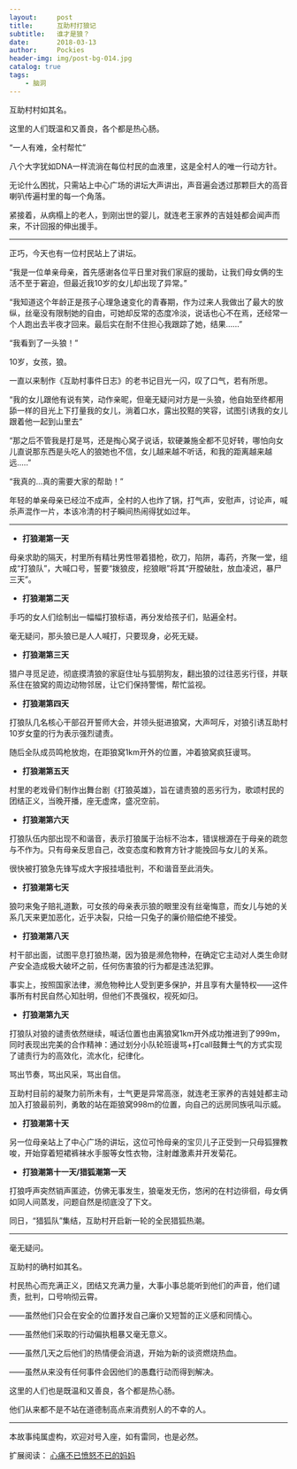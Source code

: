 ```yaml
---
layout:     post
title:      互助村打狼记
subtitle:   谁才是狼？
date:       2018-03-13
author:     Pockies
header-img: img/post-bg-014.jpg
catalog: true
tags:
    - 脑洞
---
```


互助村村如其名。

这里的人们既温和又善良，各个都是热心肠。

“一人有难，全村帮忙”

八个大字犹如DNA一样流淌在每位村民的血液里，这是全村人的唯一行动方针。

无论什么困扰，只需站上中心广场的讲坛大声讲出，声音遍会透过那颗巨大的高音喇叭传遍村里的每一个角落。

紧接着，从病榻上的老人，到刚出世的婴儿，就连老王家养的吉娃娃都会闻声而来，不计回报的伸出援手。

---

正巧，今天也有一位村民站上了讲坛。

“我是一位单亲母亲，首先感谢各位平日里对我们家庭的援助，让我们母女俩的生活不至于窘迫，但最近我10岁的女儿却出现了异常。”

“我知道这个年龄正是孩子心理急速变化的青春期，作为过来人我做出了最大的放纵，丝毫没有限制她的自由，可她却反常的态度冷淡，说话也心不在焉，还经常一个人跑出去半夜才回来。最后实在耐不住担心我跟踪了她，结果......”

“我看到了一头狼！”

10岁，女孩，狼。

一直以来制作《互助村事件日志》的老书记目光一闪，叹了口气，若有所思。

“我的女儿跟他有说有笑，动作亲昵，但毫无疑问对方是一头狼，他自始至终都用舔一样的目光上下打量我的女儿，淌着口水，露出狡黠的笑容，试图引诱我的女儿跟着他一起到山里去”

“那之后不管我是打是骂，还是掏心窝子说话，软硬兼施全都不见好转，哪怕向女儿直说那东西是头吃人的狼她也不信，女儿越来越不听话，和我的距离越来越远.....”

“我真的...真的需要大家的帮助！”

年轻的单亲母亲已经泣不成声，全村的人也炸了锅，打气声，安慰声，讨论声，喊杀声混作一片，本该冷清的村子瞬间热闹得犹如过年。

---

- **打狼潮第一天**

母亲求助的隔天，村里所有精壮男性带着猎枪，砍刀，陷阱，毒药，齐聚一堂，组成“打狼队”，大喊口号，誓要“拨狼皮，挖狼眼”将其“开膛破肚，放血凌迟，暴尸三天”。

- **打狼潮第二天**

手巧的女人们绘制出一幅幅打狼标语，再分发给孩子们，贴遍全村。

毫无疑问，那头狼已是人人喊打，只要现身，必死无疑。

- **打狼潮第三天**

猎户寻觅足迹，彻底摸清狼的家庭住址与狐朋狗友，翻出狼的过往恶劣行径，并联系住在狼窝的周边动物邻居，让它们保持警惕，帮忙监视。

- **打狼潮第四天**

打狼队几名核心干部召开誓师大会，并领头挺进狼窝，大声呵斥，对狼引诱互助村10岁女童的行为表示强烈谴责。

随后全队成员鸣枪放炮，在距狼窝1km开外的位置，冲着狼窝疯狂谩骂。

- **打狼潮第五天**

村里的老戏骨们制作出舞台剧《打狼英雄》，旨在谴责狼的恶劣行为，歌颂村民的团结正义，当晚开播，座无虚席，盛况空前。

- **打狼潮第六天**

打狼队伍内部出现不和谐音，表示打狼属于治标不治本，错误根源在于母亲的疏忽与不作为。只有母亲反思自己，改变态度和教育方针才能挽回与女儿的关系。

很快被打狼急先锋写成大字报挂墙批判，不和谐音至此消失。

- **打狼潮第七天**

狼叼来兔子赔礼道歉，可女孩的母亲表示狼的眼里没有丝毫悔意，而女儿与她的关系几天来更加恶化，近乎决裂，只给一只兔子的廉价赔偿绝不接受。

- **打狼潮第八天**

村干部出面，试图平息打狼热潮，因为狼是濒危物种，在确定它主动对人类生命财产安全造成极大破坏之前，任何伤害狼的行为都是违法犯罪。

事实上，按照国家法律，濒危物种比人受到更多保护，并且享有大量特权——这件事所有村民自然心知肚明，但他们不畏强权，视死如归。

- **打狼潮第九天**

打狼队对狼的谴责依然继续，喊话位置也由离狼窝1km开外成功推进到了999m，同时表现出完美的合作精神：通过划分小队轮班谩骂+打call鼓舞士气的方式实现了谴责行为的高效化，流水化，纪律化。

骂出节奏，骂出风采，骂出自信。

互助村目前的凝聚力前所未有，士气更是异常高涨，就连老王家养的吉娃娃都主动加入打狼最前列，勇敢的站在距狼窝998m的位置，向自己的远房同族吼叫示威。

- **打狼潮第十天**

另一位母亲站上了中心广场的讲坛，这位可怜母亲的宝贝儿子正受到一只母狐狸教唆，开始穿着短裙裤袜水手服等女性衣物，注射雌激素并开发菊花。

- **打狼潮第十一天/猎狐潮第一天**

打狼呼声突然销声匿迹，仿佛无事发生，狼毫发无伤，悠闲的在村边徘徊，母女俩如同人间蒸发，问题自然是彻底没了下文。

同日，“猎狐队”集结，互助村开启新一轮的全民猎狐热潮。

---

毫无疑问。

互助村的确村如其名。

村民热心而充满正义，团结又充满力量，大事小事总能听到他们的声音，他们谴责，批判，口号响彻云霄。

——虽然他们只会在安全的位置抒发自己廉价又短暂的正义感和同情心。

——虽然他们采取的行动偏执粗暴又毫无意义。

——虽然几天之后他们的热情便会消退，开始为新的谈资燃烧热血。

——虽然从来没有任何事件会因他们的愚蠢行动而得到解决。

这里的人们也是既温和又善良，各个都是热心肠。

他们从来都不是不站在道德制高点来消费别人的不幸的人。

---

本故事纯属虚构，欢迎对号入座，如有雷同，也是必然。

扩展阅读： [心痛不已愤怒不已的妈妈](http://bbs.nga.cn/read.php?tid=13620834&rand=904)